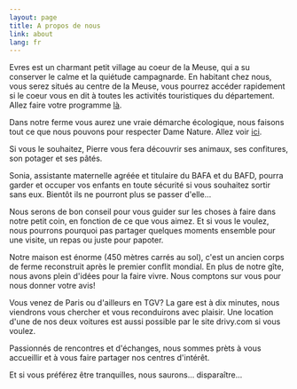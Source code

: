 ```yaml
---
layout: page
title: A propos de nous
link: about
lang: fr
---
```



Evres est un charmant petit village au coeur de la Meuse, qui a su conserver le calme et la quiétude campagnarde.
En habitant chez nous, vous serez situés au centre de la Meuse, vous pourrez accéder rapidement si le coeur vous en dit à toutes les activités touristiques du département. Allez faire votre programme [là](activities).

Dans notre ferme vous aurez une vraie démarche écologique, nous faisons tout ce que nous pouvons pour respecter Dame Nature. Allez voir [ici](ecology).


Si vous le souhaitez, Pierre vous fera découvrir ses animaux, ses confitures, son potager et ses pâtés.

Sonia, assistante maternelle agréée et titulaire du BAFA et du BAFD, pourra garder et occuper vos enfants en toute sécurité si vous souhaitez sortir sans eux. Bientôt ils ne pourront plus se passer d'elle...

Nous serons de bon conseil pour vous guider sur les choses à faire dans notre petit coin, en fonction de ce que vous aimez.
Et si vous le voulez, nous pourrons pourquoi pas partager quelques moments ensemble pour une visite, un repas ou juste pour papoter.

Notre maison est énorme (450 mètres carrés au sol), c'est un ancien corps de ferme reconstruit après le premier conflit mondial. En plus de notre gîte, nous avons plein d'idées pour la faire vivre. Nous comptons sur vous pour nous donner votre avis!

Vous venez de Paris ou d'ailleurs en TGV? La gare est à dix minutes, nous viendrons vous chercher et vous reconduirons avec plaisir. Une location d'une de nos deux voitures est aussi possible par le site drivy.com si vous voulez.

Passionnés de rencontres et d'échanges, nous sommes prèts à vous accueillir et à vous faire partager nos centres d'intérêt.

Et si vous préférez être tranquilles, nous saurons... disparaître...

